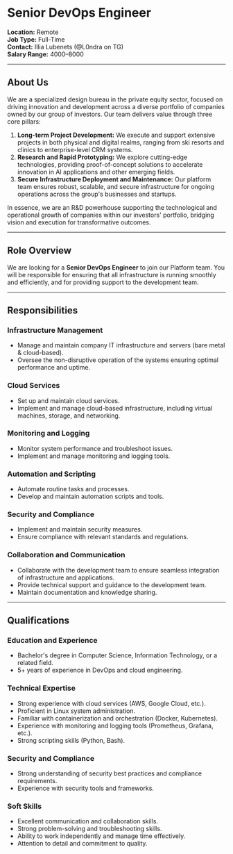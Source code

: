 # Senior DevOps Engineer

**Location:** Remote   
**Job Type:** Full-Time   
**Contact:** Illia Lubenets (@L0ndra on TG)   
**Salary Range:** $4000–$8000

---

## About Us  

We are a specialized design bureau in the private equity sector, focused on driving innovation and development across a diverse portfolio of companies owned by our group of investors. Our team delivers value through three core pillars:  

1. **Long-term Project Development:** We execute and support extensive projects in both physical and digital realms, ranging from ski resorts and clinics to enterprise-level CRM systems.  
2. **Research and Rapid Prototyping:** We explore cutting-edge technologies, providing proof-of-concept solutions to accelerate innovation in AI applications and other emerging fields.  
3. **Secure Infrastructure Deployment and Maintenance:** Our platform team ensures robust, scalable, and secure infrastructure for ongoing operations across the group's businesses and startups.  

In essence, we are an R&D powerhouse supporting the technological and operational growth of companies within our investors' portfolio, bridging vision and execution for transformative outcomes.  

---

## Role Overview  

We are looking for a **Senior DevOps Engineer** to join our Platform team. You will be responsible for ensuring that all infrastructure is running smoothly and efficiently, and for providing support to the development team.

---

## Responsibilities  

### Infrastructure Management  

- Manage and maintain company IT infrastructure and servers (bare metal & cloud-based).  
- Oversee the non-disruptive operation of the systems ensuring optimal performance and uptime.  

### Cloud Services  

- Set up and maintain cloud services.  
- Implement and manage cloud-based infrastructure, including virtual machines, storage, and networking.  

### Monitoring and Logging  

- Monitor system performance and troubleshoot issues.  
- Implement and manage monitoring and logging tools.  

### Automation and Scripting  

- Automate routine tasks and processes.  
- Develop and maintain automation scripts and tools.  

### Security and Compliance  

- Implement and maintain security measures.  
- Ensure compliance with relevant standards and regulations.  

### Collaboration and Communication  

- Collaborate with the development team to ensure seamless integration of infrastructure and applications.  
- Provide technical support and guidance to the development team.  
- Maintain documentation and knowledge sharing.  

---

## Qualifications  

### Education and Experience  

- Bachelor's degree in Computer Science, Information Technology, or a related field.  
- 5+ years of experience in DevOps and cloud engineering.  

### Technical Expertise  

- Strong experience with cloud services (AWS, Google Cloud, etc.).  
- Proficient in Linux system administration.  
- Familiar with containerization and orchestration (Docker, Kubernetes).  
- Experience with monitoring and logging tools (Prometheus, Grafana, etc.).  
- Strong scripting skills (Python, Bash).  

### Security and Compliance

- Strong understanding of security best practices and compliance requirements.  
- Experience with security tools and frameworks.  

### Soft Skills  

- Excellent communication and collaboration skills.  
- Strong problem-solving and troubleshooting skills.  
- Ability to work independently and manage time effectively.  
- Attention to detail and commitment to quality.  
